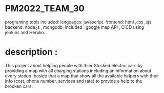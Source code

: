 # PM2022_TEAM_30
programing tools included: 
languages: javascript.
frontend: html ,css ,ejs.
backend: node.js , mongodb.
included : google map API , CICD using jenkins and Heruko.

# description :
This project about helping people with thier Stucked electric cars by providing a map with all charging stations including an information about every station.
beside that a map that show all the available helpers with their info (cost, phone number, services and rate) to provide a help to the brocken cars.
